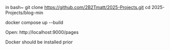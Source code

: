 in bash~
git clone https://github.com/2B2Tmatt/2025-Projects.git
cd 2025-Projects/blog-min

docker compose up --build

Open: http://localhost:9000/pages

Docker should be installed prior